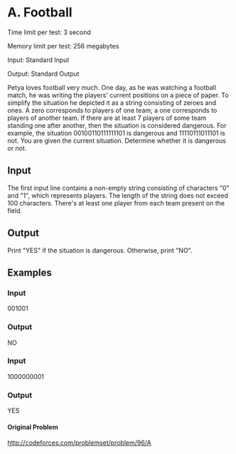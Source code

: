 # A. Football

Time limit per test: 3 second

Memory limit per test: 256 megabytes

Input: Standard Input

Output: Standard Output

Petya loves football very much. One day, as he was watching a football match, he was writing the players' current positions on a piece of paper. To simplify the situation he depicted it as a string consisting of zeroes and ones. A zero corresponds to players of one team; a one corresponds to players of another team. If there are at least 7 players of some team standing one after another, then the situation is considered dangerous. For example, the situation 00100110111111101 is dangerous and 11110111011101 is not. You are given the current situation. Determine whether it is dangerous or not.

## Input

The first input line contains a non-empty string consisting of characters "0" and "1", which represents players. The length of the string does not exceed 100 characters. There's at least one player from each team present on the field.

## Output

Print "YES" if the situation is dangerous. Otherwise, print "NO".

## Examples

### Input

001001

### Output

NO

### Input

1000000001

### Output

YES

#### Original Problem

http://codeforces.com/problemset/problem/96/A